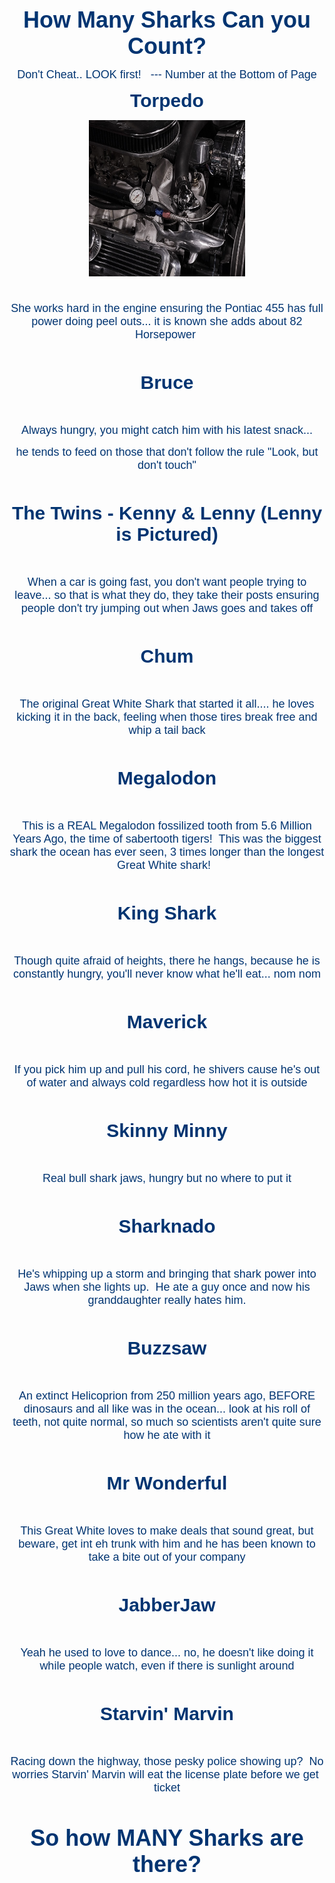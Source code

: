 

<p align="center"><font face="Arial, Helvetica, sans-serif" style="font-size: 36px;" color="#003471"><strong style="">How Many Sharks Can you Count?</strong></font></p><p align="center"><font face="Arial, Helvetica, sans-serif" style="font-size: 18px;" color="#003471">Don't Cheat.. LOOK first!&nbsp; &nbsp;--- Number at the Bottom of Page</font></p>



<p align="center"><font face="Arial, Helvetica, sans-serif" style="font-size: 30px;" color="#003471"><strong style="">Torpedo</strong></font></p>

<p><img src="shark13.JPG" alt="" title="" border="0" width="250" height="250" style="margin: 10px auto; display: block;"><br></p>

<p align="center"><font face="Arial, Helvetica, sans-serif" style="font-size: 18px;" color="#003471">She works hard in the engine ensuring the Pontiac 455 has full power doing peel outs... it is known she adds about 82 Horsepower&nbsp;</font></p>


<p align="center"><font face="Arial, Helvetica, sans-serif" style="font-size: 18px;" color="#003471"><br></font></p>
<p align="center"><font face="Arial, Helvetica, sans-serif" style="font-size: 30px;" color="#003471"><strong style="">Bruce</strong></font></p><p align="center"><font face="Arial, Helvetica, sans-serif" style="font-size: 18px;" color="#003471"><br></font></p>
<p align="center"><font face="Arial, Helvetica, sans-serif" style="font-size: 18px;" color="#003471">Always hungry, you might catch him with his latest snack... </font></p>

<p align="center"><font face="Arial, Helvetica, sans-serif" style="font-size: 18px;" color="#003471">he tends to feed on those that don't follow the rule "Look, but don't touch"</font></p>

<p align="center"><font face="Arial, Helvetica, sans-serif" style="font-size: 18px;" color="#003471"><br></font></p><p align="center"><font face="Arial, Helvetica, sans-serif" style="font-size: 30px;" color="#003471"><strong style="">The Twins - Kenny &amp; Lenny (Lenny is Pictured)</strong></font></p><p align="center"><font face="Arial, Helvetica, sans-serif" style="font-size: 18px;" color="#003471"><br></font></p>

<p align="center"><font face="Arial, Helvetica, sans-serif" style="font-size: 18px;" color="#003471">When a car is going fast, you don't want people trying to leave... so that is what they do, they take their posts ensuring people don't try jumping out when Jaws goes and takes off</font></p>

<p align="center"><font face="Arial, Helvetica, sans-serif" style="font-size: 18px;" color="#003471"><br></font></p>

<p align="center"><font face="Arial, Helvetica, sans-serif" style="font-size: 30px;" color="#003471"><strong style="">Chum</strong></font></p><p align="center"><font face="Arial, Helvetica, sans-serif" style="font-size: 18px;" color="#003471"><br></font></p>

<p align="center"><font face="Arial, Helvetica, sans-serif" style="font-size: 18px;" color="#003471">The original Great White Shark that started it all.... he loves kicking it in the back, feeling when those tires break free and whip a tail back</font></p>

<p align="center"><font face="Arial, Helvetica, sans-serif" style="font-size: 18px;" color="#003471"><br></font></p>

<p align="center"><font face="Arial, Helvetica, sans-serif" color="#003471"><strong style=""><font style="font-size: 30px;">Megalodon</font></strong><br></font></p><p align="center"><font face="Arial, Helvetica, sans-serif" style="font-size: 18px;" color="#003471"><br></font></p>

<p align="center"><font face="Arial, Helvetica, sans-serif" style="font-size: 18px;" color="#003471">This is a REAL Megalodon fossilized tooth from 5.6 Million Years Ago, the time of sabertooth tigers!&nbsp; This was the biggest shark the ocean has ever seen, 3 times longer than the longest Great White shark!&nbsp;&nbsp;</font></p>

<p align="center"><font face="Arial, Helvetica, sans-serif" style="font-size: 18px;" color="#003471"><br></font></p><p align="center"><font face="Arial, Helvetica, sans-serif" style="font-size: 30px;" color="#003471"><strong style="">King Shark</strong></font></p>

<p align="center"><font face="Arial, Helvetica, sans-serif" style="font-size: 18px;" color="#003471"><br></font></p><p align="center"><font face="Arial, Helvetica, sans-serif" style="font-size: 18px;" color="#003471">Though quite afraid of heights, there he hangs, because he is constantly hungry, you'll never know what he'll eat... nom nom</font></p>

<p align="center"><font face="Arial, Helvetica, sans-serif" style="font-size: 18px;" color="#003471"><br></font></p><p align="center"><font face="Arial, Helvetica, sans-serif" style="font-size: 30px;" color="#003471"><strong>Maverick</strong></font></p>

<p align="center"><font face="Arial, Helvetica, sans-serif" style="font-size: 18px;" color="#003471"><br></font></p><p align="center"><font face="Arial, Helvetica, sans-serif" style="font-size: 18px;" color="#003471">If you pick him up and pull his cord, he shivers cause he's out of water and always cold regardless how hot it is outside</font></p><p align="center"><font face="Arial, Helvetica, sans-serif" style="font-size: 18px;" color="#003471"><br></font></p>

<p align="center"><font face="Arial, Helvetica, sans-serif" style="font-size: 30px;" color="#003471"><strong style="">Skinny Minny</strong></font></p><p align="center"><font face="Arial, Helvetica, sans-serif" style="font-size: 18px;" color="#003471"><br></font></p>

<p align="center"><font face="Arial, Helvetica, sans-serif" style="font-size: 18px;" color="#003471">Real bull shark jaws, hungry but no where to put it</font></p><p align="center"><font face="Arial, Helvetica, sans-serif" style="font-size: 18px;" color="#003471"><br></font></p>

<p align="center"><font face="Arial, Helvetica, sans-serif" style="font-size: 30px;" color="#003471"><strong style="">Sharknado</strong></font></p><p align="center"><font face="Arial, Helvetica, sans-serif" style="font-size: 18px;" color="#003471"><br></font></p>

<p align="center"><font face="Arial, Helvetica, sans-serif" style="font-size: 18px;" color="#003471">He's whipping up a storm and bringing that shark power into Jaws when she lights up.&nbsp;&nbsp;He ate a guy once and now his granddaughter really hates him.</font></p>

<p align="center"><font face="Arial, Helvetica, sans-serif" style="font-size: 18px;" color="#003471"><br></font></p><p align="center"><font face="Arial, Helvetica, sans-serif" style="font-size: 30px;" color="#003471"><strong style="">Buzzsaw</strong></font></p>

<p align="center"><font face="Arial, Helvetica, sans-serif" style="font-size: 18px;" color="#003471"><br></font></p>

<p align="center"><font face="Arial, Helvetica, sans-serif" style="font-size: 18px;" color="#003471">An extinct&nbsp;Helicoprion from 250 million years ago, BEFORE dinosaurs and all like was in the ocean... look at his roll of teeth, not quite normal, so much so scientists aren't quite sure how he ate with it</font></p>

<p align="center"><font face="Arial, Helvetica, sans-serif" style="font-size: 18px;" color="#003471"><br></font></p><p align="center"><font face="Arial, Helvetica, sans-serif" style="font-size: 30px;" color="#003471"><strong style="">Mr Wonderful</strong></font></p>

<p align="center"><font face="Arial, Helvetica, sans-serif" style="font-size: 18px;" color="#003471"><br></font></p>

<p align="center"><font face="Arial, Helvetica, sans-serif" style="font-size: 18px;" color="#003471">This Great White loves to make deals that sound great, but beware, get int eh trunk with him and he has been known to take a bite out of your company</font></p><p align="center"><font face="Arial, Helvetica, sans-serif" style="font-size: 18px;" color="#003471"><br></font></p>

<p align="center"><font face="Arial, Helvetica, sans-serif" style="font-size: 30px;" color="#003471"><strong style="">JabberJaw</strong></font></p><p align="center"><font face="Arial, Helvetica, sans-serif" style="font-size: 18px;" color="#003471"><br></font></p>

<p align="center"><font face="Arial, Helvetica, sans-serif" style="font-size: 18px;" color="#003471">Yeah he used to love to dance... no, he doesn't like doing it while people watch, even if there is sunlight around</font></p>

<p align="center"><font face="Arial, Helvetica, sans-serif" style="font-size: 18px;" color="#003471"><br></font></p><p align="center"><font face="Arial, Helvetica, sans-serif" style="font-size: 30px;" color="#003471"><strong style="">Starvin' Marvin</strong></font></p>

<p align="center"><font face="Arial, Helvetica, sans-serif" style="font-size: 18px;" color="#003471"><br></font></p><p align="center"><font face="Arial, Helvetica, sans-serif" style="font-size: 18px;" color="#003471">Racing down the highway, those pesky police showing up?&nbsp; No worries Starvin' Marvin will eat the license plate before we get&nbsp; ticket</font></p>

<p align="center"><font face="Arial, Helvetica, sans-serif" style="font-size: 18px;" color="#003471"><br></font></p>

<p align="center"><font face="Arial, Helvetica, sans-serif" style="font-size: 36px;" color="#003471"><strong>So how MANY Sharks are there?</strong></font></p><p align="center"><font color="#003471"><br></font></p>


<p><br></p>
